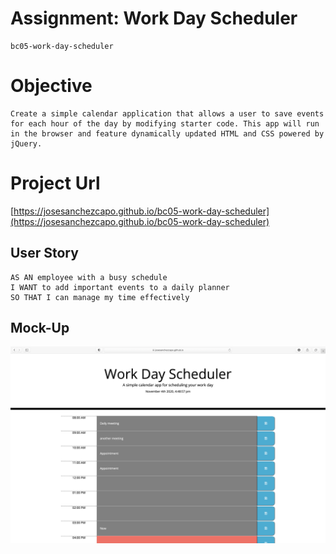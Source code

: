 # Assignment: Work Day Scheduler
```
bc05-work-day-scheduler
```
# Objective
```
Create a simple calendar application that allows a user to save events for each hour of the day by modifying starter code. This app will run in the browser and feature dynamically updated HTML and CSS powered by jQuery.

```

# Project Url
[https://josesanchezcapo.github.io/bc05-work-day-scheduler](https://josesanchezcapo.github.io/bc05-work-day-scheduler)

## User Story

```
AS AN employee with a busy schedule
I WANT to add important events to a daily planner
SO THAT I can manage my time effectively

```

## Mock-Up
![a link](./Assets/img/screencap-1.png)
